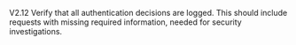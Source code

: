 V2.12 Verify that all authentication decisions are logged. This should include requests with missing required information, needed for security investigations.